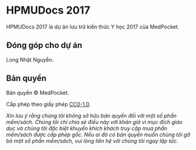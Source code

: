 # HPMUDocs 2017

HPMUDocs 2017 là dự án lưu trữ kiến thức Y học 2017 của MedPocket.

## Đóng góp cho dự án

Long Nhật Nguyễn.

## Bản quyền

Bản quyền &copy; MedPocket.

Cấp phép theo giấy phép [CC0-1.0](LICENSE).

_Xin lưu ý rằng chúng tôi không sở hữu bản quyền đối với một số phần mềm/sách. Chúng tôi chỉ chia sẻ điều này với khán giả vì mục đích giáo dục và chúng tôi đặc biệt khuyến khích khách truy cập mua phần mềm/sách được cấp phép gốc. Nếu ai đó có bản quyền muốn chúng tôi gỡ bỏ một số phần mềm/sách, vui lòng liên hệ với chúng tôi ngay lập tức._
